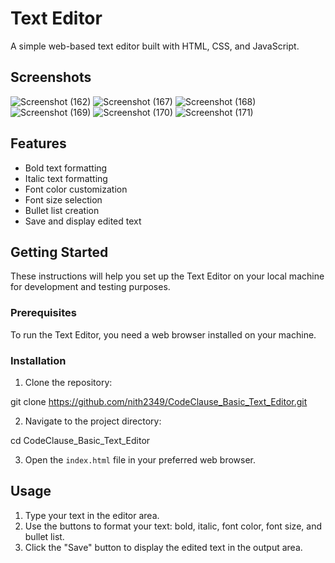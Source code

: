 # Text Editor

A simple web-based text editor built with HTML, CSS, and JavaScript.

## Screenshots

![Screenshot (162)](https://github.com/nith2349/CodeClause_Basic_Text_Editor/assets/76637901/f041f578-eb2f-4c28-b42e-7316f514f467)
![Screenshot (167)](https://github.com/nith2349/CodeClause_Basic_Text_Editor/assets/76637901/a1c56203-a0c1-4176-ad9a-5395c52243f6)
![Screenshot (168)](https://github.com/nith2349/CodeClause_Basic_Text_Editor/assets/76637901/97894f04-8e2b-4a7a-bf2e-9b9a90dc454e)
![Screenshot (169)](https://github.com/nith2349/CodeClause_Basic_Text_Editor/assets/76637901/7fa09bf5-4dab-47d7-9a06-864d123f3a59)
![Screenshot (170)](https://github.com/nith2349/CodeClause_Basic_Text_Editor/assets/76637901/1d5ae66d-3cdb-4fe1-815e-23e376a3b20a)
![Screenshot (171)](https://github.com/nith2349/CodeClause_Basic_Text_Editor/assets/76637901/ca840a76-ee61-450d-a094-5c75789e4822)


## Features

- Bold text formatting
- Italic text formatting
- Font color customization
- Font size selection
- Bullet list creation
- Save and display edited text

## Getting Started

These instructions will help you set up the Text Editor on your local machine for development and testing purposes.

### Prerequisites

To run the Text Editor, you need a web browser installed on your machine.

### Installation

1. Clone the repository:

git clone https://github.com/nith2349/CodeClause_Basic_Text_Editor.git


2. Navigate to the project directory:

cd CodeClause_Basic_Text_Editor


3. Open the `index.html` file in your preferred web browser.

## Usage

1. Type your text in the editor area.
2. Use the buttons to format your text: bold, italic, font color, font size, and bullet list.
3. Click the "Save" button to display the edited text in the output area.

